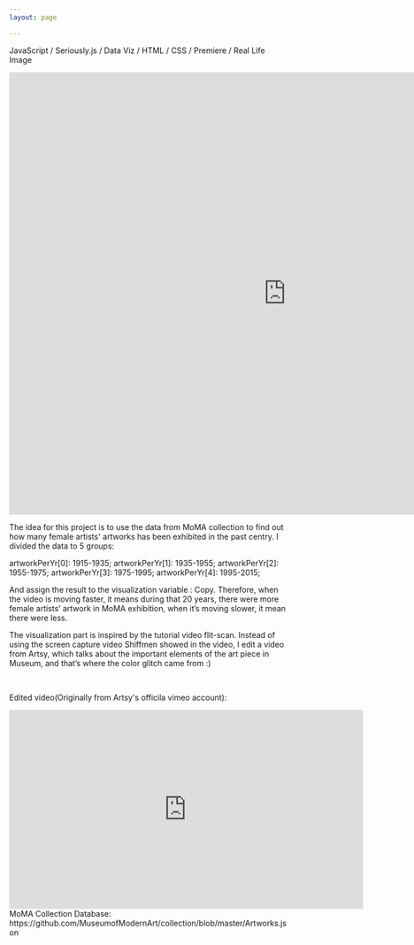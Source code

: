 ```yaml
---
layout: page

---
```

JavaScript / Seriously.js / Data Viz / HTML / CSS / Premiere / Real Life Image



<iframe src="http://itp.cgao.me/code/itp/icm/w9/" width="1000" height="800" frameBorder="0"></iframe>


The idea for this project is to use the data from MoMA collection to find out how many female artists' artworks has been exhibited in the past centry. I divided the data to 5 groups:


artworkPerYr[0]: 1915-1935;
artworkPerYr[1]: 1935-1955;
artworkPerYr[2]: 1955-1975;
artworkPerYr[3]: 1975-1995;
artworkPerYr[4]: 1995-2015;


And assign the result to the visualization variable : Copy. Therefore, when the video is moving faster, it means during that 20 years, there were more female artists’ artwork in MoMA exhibition, when it’s moving slower, it mean there were less.


The visualization part is inspired by the tutorial video flit-scan. Instead of using the screen capture video Shiffmen showed in the video, I edit a video from Artsy, which talks about the important elements of the art piece in Museum, and that’s where the color glitch came from :)

<br/>

Edited video(Originally from Artsy's officila vimeo account):
<br/>
<iframe src="https://player.vimeo.com/video/189744027" width="640" height="360" frameborder="0" webkitallowfullscreen mozallowfullscreen allowfullscreen></iframe>
<br/>
MoMA Collection Database: https://github.com/MuseumofModernArt/collection/blob/master/Artworks.json
